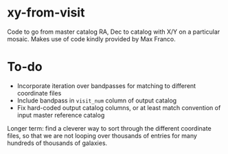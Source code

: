 # xy-from-visit
Code to go from master catalog RA, Dec to catalog with  X/Y on a particular mosaic. Makes use of code kindly provided by Max Franco.

# To-do

- Incorporate iteration over bandpasses for matching to different coordinate files
- Include bandpass in `visit_num` column of output catalog
- Fix hard-coded output catalog columns, or at least match convention of input master reference catalog

Longer term: find a cleverer way to sort through the different coordinate files, so that we are not looping over thousands of entries for many hundreds of thousands of galaxies. 
